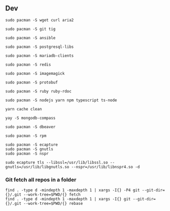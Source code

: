 ## Dev

```
sudo pacman -S wget curl aria2
```

```
sudo pacman -S git tig
```

```
sudo pacman -S ansible
```

```
sudo pacman -S postgresql-libs
```

```
sudo pacman -S mariadb-clients
```

```
sudo pacman -S redis
```

```
sudo pacman -S imagemagick
```

```
sudo pacman -S protobuf
```

```
sudo pacman -S ruby ruby-rdoc
```

```
sudo pacman -S nodejs yarn npm typescript ts-node

yarn cache clean
```

```
yay -S mongodb-compass
```

```
sudo pacman -S dbeaver
```

```
sudo pacman -S rpm
```

```
sudo pacman -S ecapture
sudo pacman -S gnutls
sudo pacman -S nspr

sudo ecapture tls --libssl=/usr/lib/libssl.so --gnutls=/usr/lib/libgnutls.so --nspr=/usr/lib/libnspr4.so -d
```

### Git fetch all repos in a folder

```
find . -type d -mindepth 1 -maxdepth 1 | xargs -I{} -P4 git --git-dir={}/.git --work-tree=$PWD/{} fetch
find . -type d -mindepth 1 -maxdepth 1 | xargs -I{} git --git-dir={}/.git --work-tree=$PWD/{} rebase
```
